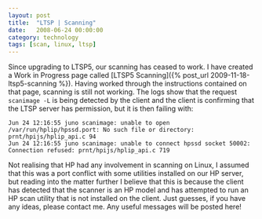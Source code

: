 ```yaml
---
layout: post
title:  "LTSP | Scanning"
date:   2008-06-24 00:00:00
category: technology 
tags: [scan, linux, ltsp]
---
```


Since upgrading to LTSP5, our scanning has ceased to work.  I have created a Work in Progress page called [LTSP5 Scanning]({% post_url 2009-11-18-ltsp5-scanning %}).  Having worked through the instructions contained on that page, scanning is still not working.  The logs show that the request `scanimage -L` is being detected by the client and the client is confirming that the LTSP server has permission, but it is then failing with:

<!--more-->

    Jun 24 12:16:55 juno scanimage: unable to open /var/run/hplip/hpssd.port: No such file or directory: prnt/hpijs/hplip_api.c 94
    Jun 24 12:16:55 juno scanimage: unable to connect hpssd socket 50002: Connection refused: prnt/hpijs/hplip_api.c 719

Not realising that HP had any involvement in scanning on Linux, I assumed that this was a port conflict with some utilities installed on our HP server, but reading into the matter further I believe that this is because the client has detected that the scanner is an HP model and has attempted to run an HP scan utility that is not installed on the client.  Just guesses, if you have any ideas, please contact me.  Any useful messages will be posted here!
